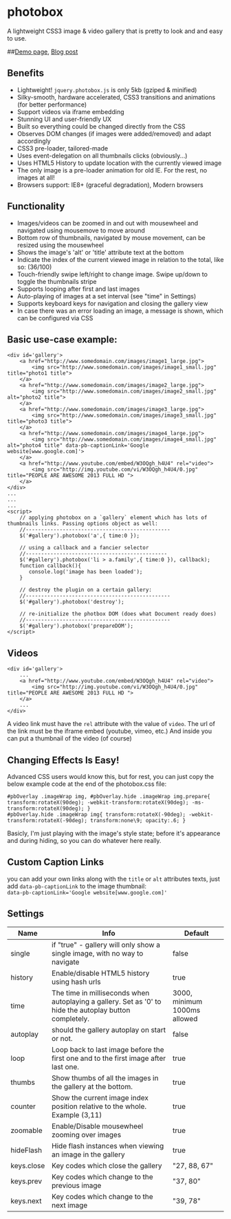 photobox
========

A lightweight CSS3 image & video gallery that is pretty to look and and easy to use.

##[Demo page](http://dropthebit.com/demos/photobox/), [Blog post](http://dropthebit.com/500/photobox-css3-image-gallery-jquery-plugin/)

## Benefits
*    Lightweight! `jquery.photobox.js` is only 5kb (gziped & minified)
*    Silky-smooth, hardware accelerated, CSS3 transitions and animations (for better performance)
*    Support videos via iframe embedding
*    Stunning UI and user-friendly UX
*    Built so everything could be changed directly from the CSS
*    Observes DOM changes (if images were added/removed) and adapt accordingly
*    CSS3 pre-loader, tailored-made
*    Uses event-delegation on all thumbnails clicks (obviously...)
*    Uses HTML5 History to update location with the currently viewed image
*    The only image is a pre-loader animation for old IE. For the rest, no images at all!
*    Browsers support: IE8+ (graceful degradation), Modern browsers

## Functionality
*    Images/videos can be zoomed in and out with mousewheel and navigated using mousemove to move around
*    Bottom row of thumbnails, navigated by mouse movement, can be resized using the mousewheel
*    Shows the image's 'alt' or 'title' attribute text at the bottom
*    Indicate the index of the current viewed image in relation to the total, like so: (36/100)
*    Touch-friendly swipe left/right to change image. Swipe up/down to toggle the thumbnails stripe
*    Supports looping after first and last images
*    Auto-playing of images at a set interval (see "time" in Settings)
*    Supports keyboard keys for navigation and closing the gallery view
*    In case there was an error loading an image, a message is shown, which can be configured via CSS

## Basic use-case example:
    <div id='gallery'>
        <a href="http://www.somedomain.com/images/image1_large.jpg">
        	<img src="http://www.somedomain.com/images/image1_small.jpg" title="photo1 title">
    	</a>
    	<a href="http://www.somedomain.com/images/image2_large.jpg">
    		<img src="http://www.somedomain.com/images/image2_small.jpg" alt="photo2 title">
    	</a>
    	<a href="http://www.somedomain.com/images/image3_large.jpg">
    		<img src="http://www.somedomain.com/images/image3_small.jpg" title="photo3 title">
    	</a>
    	<a href="http://www.somedomain.com/images/image4_large.jpg">
    		<img src="http://www.somedomain.com/images/image4_small.jpg" alt="photo4 title" data-pb-captionLink='Google website[www.google.com]'>
    	</a>
		<a href="http://www.youtube.com/embed/W3OQgh_h4U4" rel="video">
			<img src="http://img.youtube.com/vi/W3OQgh_h4U4/0.jpg" title="PEOPLE ARE AWESOME 2013 FULL HD ">
		</a>
    </div>
    ...
    ...
    ...
    <script>
        // applying photobox on a `gallery` element which has lots of thumbnails links. Passing options object as well:
		//-----------------------------------------------
		$('#gallery').photobox('a',{ time:0 });
       
	    // using a callback and a fancier selector
		//----------------------------------------------
        $('#gallery').photobox('li > a.family',{ time:0 }), callback);
        function callback(){
           console.log('image has been loaded');
        }
		
		// destroy the plugin on a certain gallery:
		//-----------------------------------------------
		$('#gallery').photobox('destroy');
		
		// re-initialize the photbox DOM (does what Document ready does)
		//-----------------------------------------------
		$('#gallery').photobox('prepareDOM');
    </script>
	
## Videos
    <div id='gallery'>
		...
		<a href="http://www.youtube.com/embed/W3OQgh_h4U4" rel="video">
			<img src="http://img.youtube.com/vi/W3OQgh_h4U4/0.jpg" title="PEOPLE ARE AWESOME 2013 FULL HD ">
		</a>
		...
	</div>
	
A video link must have the `rel` attribute with the value of `video`. The url of the link must be the iframe embed (youtube, vimeo, etc.) And inside you can put a thumbnail of the video (of course)

## Changing Effects Is Easy!
Advanced CSS users would know this, but for rest, you can just copy the below example code at the end of the photobox.css file:
    
    #pbOverlay .imageWrap img, #pbOverlay.hide .imageWrap img.prepare{ transform:rotateX(90deg); -webkit-transform:rotateX(90deg); -ms-transform:rotateX(90deg); }
    #pbOverlay.hide .imageWrap img{ transform:rotateX(-90deg); -webkit-transform:rotateX(-90deg); transform:none\9; opacity:.6; }

Basicly, I'm just playing with the image's style state; before it's appearance and during hiding, so you can do whatever here really.

## Custom Caption Links
you can add your own links along with the `title` or `alt` attributes texts, just add `data-pb-captionLink` to the image thumbnail:<br>
`data-pb-captionLink='Google website[www.google.com]'`


## Settings


Name        | Info                                                                                                     | Default
----------- | -------------------------------------------------------------------------------------------------------- | -----------------------------
single      | if "true" - gallery will only show a single image, with no way to navigate                               | false
history     | Enable/disable HTML5 history using hash urls                                                             | true
time        | The time in milliseconds when autoplaying a gallery. Set as '0' to hide the autoplay button completely.  | 3000, minimum 1000ms allowed
autoplay    | should the gallery autoplay on start or not.                                                             | false
loop        | Loop back to last image before the first one and to the first image after last one.                      | true
thumbs      | Show thumbs of all the images in the gallery at the bottom.                                              | true
counter     | Show the current image index position relative to the whole. Example (3,11)                              | true
zoomable    | Enable/Disable mousewheel zooming over images                                                            | true
hideFlash   | Hide flash instances when viewing an image in the gallery                                                | true
keys.close  | Key codes which close the gallery                                                                        | "27, 88, 67"
keys.prev   | Key codes which change to the previous image                                                             | "37, 80"
keys.next   | Key codes which change to the next image                                                                 | "39, 78"
   

